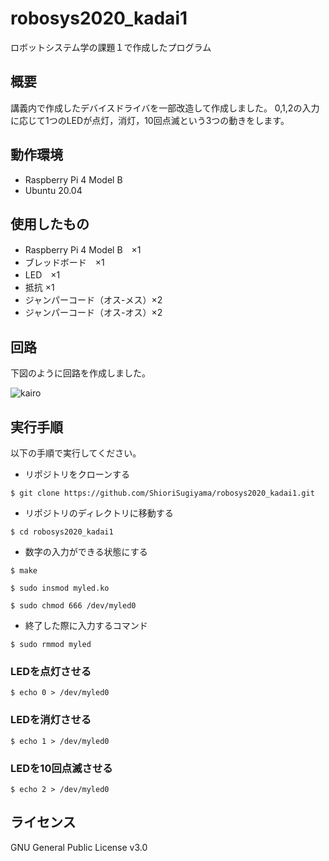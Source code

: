 # robosys2020_kadai1
ロボットシステム学の課題１で作成したプログラム

## 概要
講義内で作成したデバイスドライバを一部改造して作成しました。 
0,1,2の入力に応じて1つのLEDが点灯，消灯，10回点滅という3つの動きをします。 

## 動作環境
- Raspberry Pi 4 Model B 
- Ubuntu 20.04 

## 使用したもの
- Raspberry Pi 4 Model B　×1 
- ブレッドボード　×1 
- LED　×1 
- 抵抗 ×1 
- ジャンパーコード（オス-メス）×2 
- ジャンパーコード（オス-オス）×2 

## 回路
下図のように回路を作成しました。　

![kairo](https://user-images.githubusercontent.com/56065468/103296223-fee55b00-4a38-11eb-8988-3468fb1c2d0b.PNG)

## 実行手順
以下の手順で実行してください。 

- リポジトリをクローンする  
 
`$ git clone https://github.com/ShioriSugiyama/robosys2020_kadai1.git`  
 
- リポジトリのディレクトリに移動する 
 
`$ cd robosys2020_kadai1` 
 
- 数字の入力ができる状態にする 

`$ make` 

`$ sudo insmod myled.ko` 

`$ sudo chmod 666 /dev/myled0` 

- 終了した際に入力するコマンド 

`$ sudo rmmod myled`

### LEDを点灯させる
`$ echo 0 > /dev/myled0` 

### LEDを消灯させる
`$ echo 1 > /dev/myled0` 

### LEDを10回点滅させる
`$ echo 2 > /dev/myled0` 


## ライセンス
GNU General Public License v3.0
